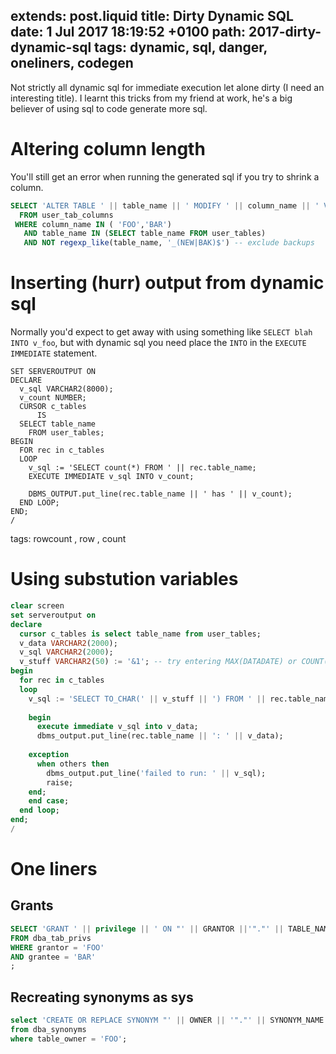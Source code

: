 extends: post.liquid
title: Dirty Dynamic SQL
date: 1 Jul 2017 18:19:52 +0100
path: 2017-dirty-dynamic-sql
tags: dynamic, sql, danger, oneliners, codegen
---

Not strictly all dynamic sql for immediate execution let alone dirty (I need an
interesting title). I learnt this tricks from my friend at work, he's a big
believer of using sql to code generate more sql.

# Altering column length

You'll still get an error when running the generated sql if you try to shrink a column.

```sql
SELECT 'ALTER TABLE ' || table_name || ' MODIFY ' || column_name || ' VARCHAR2(' || CASE column_name  WHEN 'FOO' THEN '10'  ELSE '20' END || ');' AS sql
  FROM user_tab_columns 
 WHERE column_name IN ( 'FOO','BAR')
   AND table_name IN (SELECT table_name FROM user_tables)   
   AND NOT regexp_like(table_name, '_(NEW|BAK)$') -- exclude backups
```

# Inserting (hurr) output from dynamic sql

Normally you'd expect to get away with using something like `SELECT blah INTO
v_foo`, but with dynamic sql you need place the `INTO` in the `EXECUTE
IMMEDIATE` statement.

```plsql
SET SERVEROUTPUT ON
DECLARE
  v_sql VARCHAR2(8000);
  v_count NUMBER;
  CURSOR c_tables
      IS
  SELECT table_name
    FROM user_tables;
BEGIN
  FOR rec in c_tables
  LOOP
    v_sql := 'SELECT count(*) FROM ' || rec.table_name;
    EXECUTE IMMEDIATE v_sql INTO v_count;
    
    DBMS_OUTPUT.put_line(rec.table_name || ' has ' || v_count);
  END LOOP;
END;
/
```
tags: rowcount , row , count

# Using substution variables

```sql
clear screen
set serveroutput on
declare
  cursor c_tables is select table_name from user_tables;
  v_data VARCHAR2(2000);
  v_sql VARCHAR2(2000);
  v_stuff VARCHAR2(50) := '&1'; -- try entering MAX(DATADATE) or COUNT(*) 
begin
  for rec in c_tables
  loop
    v_sql := 'SELECT TO_CHAR(' || v_stuff || ') FROM ' || rec.table_name;
    
    begin
      execute immediate v_sql into v_data;
      dbms_output.put_line(rec.table_name || ': ' || v_data);
    
    exception
      when others then
        dbms_output.put_line('failed to run: ' || v_sql);
        raise;
    end;
    end case;
  end loop;
end;
/
```
# One liners

## Grants

```sql
SELECT 'GRANT ' || privilege || ' ON "' || GRANTOR ||'"."' || TABLE_NAME || '" TO "' || GRANTEE || '";' 
FROM dba_tab_privs 
WHERE grantor = 'FOO'
AND grantee = 'BAR'
;
```

## Recreating synonyms as sys

```sql
select 'CREATE OR REPLACE SYNONYM "' || OWNER || '"."' || SYNONYM_NAME || '" FOR "' || TABLE_OWNER || '"."' || TABLE_NAME || '";' 
from dba_synonyms 
where table_owner = 'FOO';
```